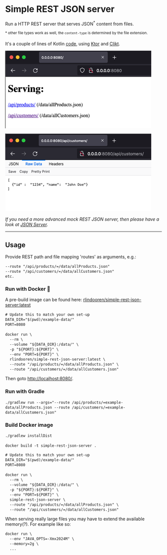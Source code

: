 # Simple REST JSON server

Run a HTTP REST server that serves JSON<sup>*</sup> content from files.

<sup>* other file types work as well, the `content-type` is determined by the file extension.</sup>

It's a couple of lines of Kotlin [code](src/main/kotlin/Application.kt), using [Ktor](https://ktor.io/) and [Clikt](https://ajalt.github.io/clikt/).

![Index page](doc/screenshot-1.png)

![Json response](doc/screenshot-2.png)

_If you need a more advanced mock REST JSON server, then please have a look at [JSON Server](https://github.com/typicode/json-server)._ 

---

## Usage

Provide REST path and file mapping 'routes' as arguments, e.g.:

```
--route "/api/products/=/data/allProducts.json"
--route "/api/customers/=/data/allCustomers.json"
etc.
```

### Run with Docker 🐳

A pre-build image can be found here: [rlindooren/simple-rest-json-server:latest](https://hub.docker.com/r/rlindooren/simple-rest-json-server/tags)

```shell
# Update this to match your own set-up
DATA_DIR="$(pwd)/example-data/"
PORT=8080

docker run \
  --rm \
  --volume "${DATA_DIR}:/data/" \
  -p "${PORT}:${PORT}" \
  --env "PORT=${PORT}" \
  rlindooren/simple-rest-json-server:latest \
  --route "/api/products/=/data/allProducts.json" \
  --route "/api/customers/=/data/allCustomers.json"
```

Then goto [http://localhost:8080/](http://localhost:8080/).

### Run with Gradle

```shell
./gradlew run --args="--route /api/products/=example-data/allProducts.json --route /api/customers/=example-data/allCustomers.json"
```

### Build Docker image

```shell
./gradlew installDist

docker build -t simple-rest-json-server .
```

```shell
# Update this to match your own set-up
DATA_DIR="$(pwd)/example-data/"
PORT=8080

docker run \
  --rm \
  --volume "${DATA_DIR}:/data/" \
  -p "${PORT}:${PORT}" \
  --env "PORT=${PORT}" \
  simple-rest-json-server \
  --route "/api/products/=/data/allProducts.json" \
  --route "/api/customers/=/data/allCustomers.json"
```

When serving really large files you may have to extend the available memory(?).
For example like so:

```shell
docker run \
  --env "JAVA_OPTS=-Xmx2024M" \
  --memory=2g \
  ...
```
